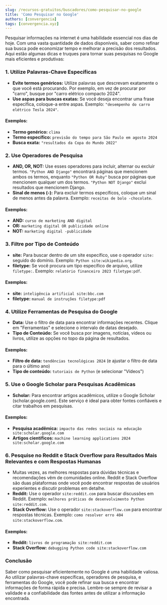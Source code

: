 ```yaml
---
slug: /recursos-gratuitos/buscadores/como-pesquisar-no-google
title: 'Como Pesquisar no Google'
authors: [convergencia]
tags: [convergencia.xyz]
---
```


Pesquisar informações na internet é uma habilidade essencial nos dias de hoje. Com uma vasta quantidade de dados disponíveis, saber como refinar sua busca pode economizar tempo e melhorar a precisão dos resultados. Aqui estão algumas dicas e truques para tornar suas pesquisas no Google mais eficientes e produtivas:

### 1. **Utilize Palavras-Chave Específicas**
   - **Evite termos genéricos:** Utilize palavras que descrevam exatamente o que você está procurando. Por exemplo, em vez de procurar por "carro", busque por "carro elétrico compacto 2024".
   - **Use aspas para buscas exatas:** Se você deseja encontrar uma frase específica, coloque-a entre aspas. Exemplo: `"desempenho do carro elétrico Tesla 2024"`.

#### Exemplos:
- **Termo genérico:** `clima`
- **Termo específico:** `previsão do tempo para São Paulo em agosto 2024`
- **Busca exata:** `"resultados da Copa do Mundo 2022"`

### 2. **Use Operadores de Pesquisa**
   - **AND, OR, NOT:** Use esses operadores para incluir, alternar ou excluir termos. `"Python AND Django"` encontrará páginas que mencionem ambos os termos, enquanto `"Python OR Ruby"` busca por páginas que mencionem qualquer um dos termos. `"Python NOT Django"` exclui resultados que mencionem Django.
   - **Sinal de menos (-):** Para excluir termos específicos, coloque um sinal de menos antes da palavra. Exemplo: `receitas de bolo -chocolate`.

#### Exemplos:
- **AND:** `curso de marketing AND digital`
- **OR:** `marketing digital OR publicidade online`
- **NOT:** `marketing digital -publicidade`

### 3. **Filtre por Tipo de Conteúdo**
   - **site:** Para buscar dentro de um site específico, use o operador `site:` seguido do domínio. Exemplo: `Python site:wikipedia.org`.
   - **filetype:** Se você procura um tipo específico de arquivo, utilize `filetype:`. Exemplo: `relatório financeiro 2023 filetype:pdf`.

#### Exemplos:
- **site:** `inteligência artificial site:bbc.com`
- **filetype:** `manual de instruções filetype:pdf`

### 4. **Utilize Ferramentas de Pesquisa do Google**
   - **Data:** Use o filtro de data para encontrar informações recentes. Clique em "Ferramentas" e selecione o intervalo de datas desejado.
   - **Tipo de Conteúdo:** Se você busca por imagens, notícias, vídeos ou livros, utilize as opções no topo da página de resultados.

#### Exemplos:
- **Filtro de data:** `tendências tecnológicas 2024` (e ajustar o filtro de data para o último ano)
- **Tipo de conteúdo:** `tutoriais de Python` (e selecionar "Vídeos")


### 5. **Use o Google Scholar para Pesquisas Acadêmicas**
   - **Scholar:** Para encontrar artigos acadêmicos, utilize o Google Scholar (scholar.google.com). Este serviço é ideal para obter fontes confiáveis e citar trabalhos em pesquisas.

#### Exemplos:
- **Pesquisa acadêmica:** `impacto das redes sociais na educação site:scholar.google.com`
- **Artigos científicos:** `machine learning applications 2024 site:scholar.google.com`

### 6. **Pesquise no Reddit e Stack Overflow para Resultados Mais Relevantes e com Respostas Humanas**
   - Muitas vezes, as melhores respostas para dúvidas técnicas e recomendações vêm de comunidades online. Reddit e Stack Overflow são duas plataformas onde você pode encontrar respostas de usuários experientes e discutir problemas em detalhe.
   - **Reddit:** Use o operador `site:reddit.com` para buscar discussões em Reddit. Exemplo: `melhores práticas de desenvolvimento Python site:reddit.com`.
   - **Stack Overflow:** Use o operador `site:stackoverflow.com` para encontrar respostas técnicas. Exemplo: `como resolver erro 404 site:stackoverflow.com`.

#### Exemplos:
- **Reddit:** `livros de programação site:reddit.com`
- **Stack Overflow:** `debugging Python code site:stackoverflow.com`

### Conclusão
Saber como pesquisar eficientemente no Google é uma habilidade valiosa. Ao utilizar palavras-chave específicas, operadores de pesquisa, e ferramentas do Google, você pode refinar sua busca e encontrar informações de forma rápida e precisa. Lembre-se sempre de revisar a validade e a confiabilidade das fontes antes de utilizar a informação encontrada.
